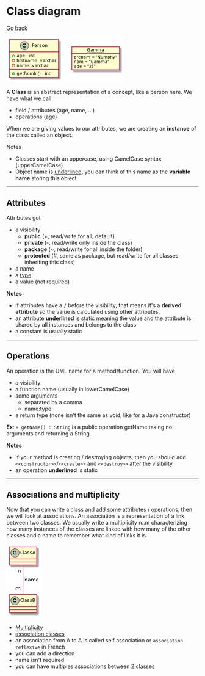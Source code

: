 # Class diagram

[Go back](../index.md)

![](images/NS-n2i903CRn_PxYuoP572gu59NY8YxYAyGQsugNEtAfuDjRgKDrpEzF8AcoaLeV7kxCcgEWn08Dspwg76Ks7-PER1gfuNzSujPfDg709PwaTKiwhR_1nSkTQuFVzBi3XK0Ub94AvrA14abPOi0M_jI7rBxyo5yR5qRwN3BGQkrTnN8TddW3.png)

A **Class** is an abstract representation of a concept,
like a person here. We have what we call

* field / attributes (age, name, ...)
* operations (age)

When we are giving values to our attributes,
we are creating an **instance** of the class called
an **object**.

Notes

* Classes start with an uppercase, using CamelCase
  syntax <span class="tms">(upperCamelCase)</span>
* Object name is <u>underlined</u>, you can think of this
name as the **variable name** storing this object
  
<hr class="sr">

## Attributes

Attributes got 

* a visibility
    * **public** (+, read/write for all, default)
    * **private** (-, read/write only inside the class)
    * **package** (~, read/write for all inside the folder)
    * **protected** (#, same as package, but read/write
      for all classes inheriting this class)
* a name
* a [type](types.md)
* a value (not required)

**Notes**

* if attributes have a ``/`` before the visibility, 
  that means it's a **derived attribute** so the value
  is calculated using other attributes.
* an attribute **underlined** is static meaning the
  value and the attribute is shared by all instances
  and belongs to the class
* a constant is usually static

<hr class="sl">

## Operations

An operation is the UML name for a method/function. You
will have

* a visibility
* a function name (usually in lowerCamelCase)
* some arguments
  * separated by a comma
  * name:type
* a return type <span class="tms">(none isn't the same as void, like
  for a Java constructor)</span>

**Ex**: ``+ getName() : String`` is
a public operation getName taking no arguments
and returning a String.

**Notes**

* If your method is creating / destroying objects,
  then you should add `<<constructor>>`/``<<create>>``
  and ``<<destroy>>`` after the visibility
* an operation **underlined** is static

<hr class="sr">

## Associations and multiplicity

Now that you can write a class and add some
attributes / operations, then we will look at associations.
An association is a representation of a link between
two classes. We usually write a multiplicity n..m characterizing how many instances of the classes
are linked with how many of the other classes and a name
to remember what kind of links it is.

![](images/Syv9B2vsL53AKr1IqDLLKCe5qiuWCIS5Ao0pBp4tLGa0.png)

* [Multiplicity](content/multiplicity.md)
* [association classes](content/association-classes.md)
* an association from A to A is called
  self association or ``association réflexive``
  in French
* you can add a direction
* name isn't required
* you can have multiples associations between 2 classes